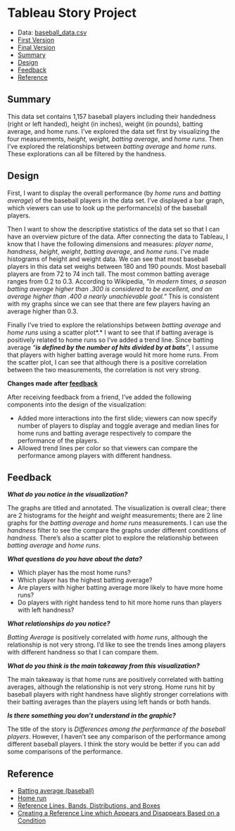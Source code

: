 # Tableau Story Project
- Data: [baseball_data.csv](baseball_data.csv)
- [First Version](https://public.tableau.com/profile/vicky2366#!/vizhome/BaseballPlayersData_story_v1/Story1)
- [Final Version](https://public.tableau.com/views/BaseballPlayersData_story_final/Story1?:embed=y&:display_count=yes)
- [Summary](#summary)
- [Design](#design)
- [Feedback](#feedback)
- [Reference](#reference)

## Summary

This data set contains 1,157 baseball players including their handedness (right or left handed), height (in inches), weight (in pounds), batting average, and home runs. I’ve explored the data set first by visualizing the four measurements, *height,* *weight,* *batting average*, and *home runs*. Then I’ve explored the relationships between *batting average* and *home runs*. These explorations can all be filtered by the handness. 

## Design

First, I want to display the overall performance (by *home runs* and *batting average*) of the baseball players in the data set. I’ve displayed a bar graph, which viewers can use to look up the performance(s) of the baseball players.

Then I want to show the descriptive statistics of the data set so that I can have an overview picture of the data. After connecting the data to Tableau, I know that I have the following dimensions and measures: *player name*, *handness*, *height*, *weight*, *batting average*, and *home runs*. I've made histograms of height and weight data. We can see that most baseball players in this data set weighs between 180 and 190 pounds. Most baseball players are from 72 to 74 inch tall. The most common batting average ranges from 0.2 to 0.3. According to Wikipedia, *"In modern times, a season batting average higher than .300 is considered to be excellent, and an average higher than .400 a nearly unachievable goal.”* This is consistent with my graphs since we can see that there are few players having an average higher than 0.3. 

Finally I’ve tried to explore the relationships between *batting average* and *home runs* using a scatter plot*.* I want to see that if batting average is positively related to home runs so I’ve added a trend line. Since batting average *“**is defined by the number of hits divided by at bats**”*, I assume that players with higher batting average would hit more home runs. From the scatter plot, I can see that although there is a positive correlation between the two measurements, the correlation is not very strong. 

**Changes made after [feedback](#feedback)**

After receiving feedback from a friend, I’ve added the following components into the design of the visualization:

- Added more interactions into the first slide; viewers can now specify number of players to display and toggle average and median lines for home runs and batting average respectively to compare the performance of the players. 
- Allowed trend lines per color so that viewers can compare the performance among players with different handness. 
## Feedback

***What do you notice in the visualization?***

The graphs are titled and annotated. The visualization is overall clear; there are 2 histograms for the *height* and *weight* measurements; there are 2 line graphs for the *batting average* and *home runs* measurements. I can use the *handness* filter to see the compare the graphs under different conditions of *handness.* There’s also a scatter plot to explore the relationship between *batting average* and *home runs*. 

***What questions do you have about the data?***

- Which player has the most home runs?
- Which player has the highest batting average?
- Are players with higher batting average more likely to have more home runs?
- Do players with right handess tend to hit more home runs than players with left handness?

 
***What relationships do you notice?***

*Batting Average* is positively correlated with *home runs*, although the relationship is not very strong. I’d like to see the trends lines among players with different handness so that I can compare them.  

***What do you think is the main takeaway from this visualization?***

The main takeaway is that home runs are positively correlated with batting averages, although the relationship is not very strong. Home runs hit by baseball players with right handness have slightly stronger correlations with their batting averages than the players using left hands or both hands. 

***Is there something you don’t understand in the graphic?***

The title of the story is *Differences among the performance of the baseball players*. However, I haven’t see any comparison of the performance among different baseball players. I think the story would be better if you can add some comparisons of the performance. 


## Reference

- [Batting average (baseball)](https://en.wikipedia.org/wiki/Batting_average_(baseball))
- [Home run](https://en.wikipedia.org/wiki/Home_run)
- [Reference Lines, Bands, Distributions, and Boxes](https://onlinehelp.tableau.com/current/pro/desktop/en-us/reference_lines.htm)
- [Creating a Reference Line which Appears and Disappears Based on a Condition](https://kb.tableau.com/articles/howto/creating-a-reference-line-which-appears-and-disappears-based-on-a-condition)
